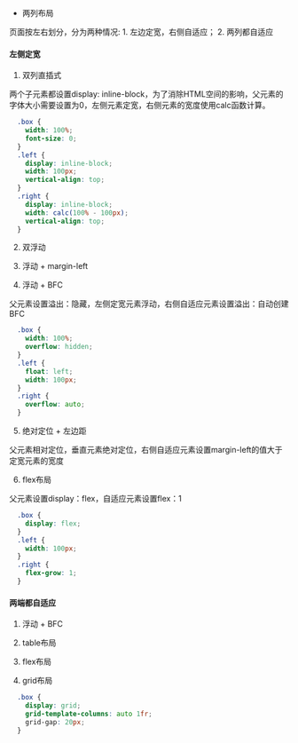 - 两列布局

页面按左右划分，分为两种情况: 1. 左边定宽，右侧自适应； 2. 两列都自适应

#### 左侧定宽

1. 双列直插式

两个子元素都设置display: inline-block，为了消除HTML空间的影响，父元素的字体大小需要设置为0，左侧元素定宽，右侧元素的宽度使用calc函数计算。
```css
  .box {
    width: 100%;
    font-size: 0;
  }
  .left {
    display: inline-block;
    width: 100px;
    vertical-align: top;
  }
  .right {
    display: inline-block;
    width: calc(100% - 100px);
    vertical-align: top;
  }
```

2. 双浮动

3. 浮动 + margin-left

4. 浮动 + BFC

父元素设置溢出：隐藏，左侧定宽元素浮动，右侧自适应元素设置溢出：自动创建BFC
```css
  .box {
    width: 100%;
    overflow: hidden;
  }
  .left {
    float: left;
    width: 100px;
  }
  .right {
    overflow: auto;
  }
```

5. 绝对定位 + 左边距

父元素相对定位，垂直元素绝对定位，右侧自适应元素设置margin-left的值大于定宽元素的宽度

6. flex布局

父元素设置display：flex，自适应元素设置flex：1
```css
  .box {
    display: flex;
  }
  .left {
    width: 100px;
  }
  .right {
    flex-grow: 1;
  }
```

#### 两端都自适应

1. 浮动 + BFC

2. table布局

3. flex布局

4. grid布局

```css
  .box {
    display: grid;
    grid-template-columns: auto 1fr;
    grid-gap: 20px;
  }
```